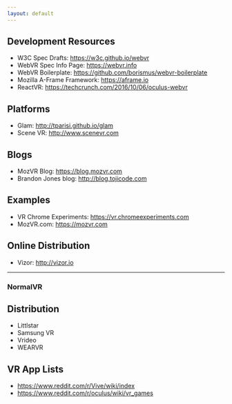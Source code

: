 ```yaml
---
layout: default
---
```


## Development Resources
- W3C Spec Drafts: <https://w3c.github.io/webvr>
- WebVR Spec Info Page: <https://webvr.info>
- WebVR Boilerplate: <https://github.com/borismus/webvr-boilerplate>
- Mozilla A-Frame Framework: <https://aframe.io>
- ReactVR: <https://techcrunch.com/2016/10/06/oculus-webvr>

## Platforms
- Glam: <http://tparisi.github.io/glam>
- Scene VR: <http://www.scenevr.com>

## Blogs
- MozVR Blog: <https://blog.mozvr.com>
- Brandon Jones blog: <http://blog.tojicode.com>

## Examples
- VR Chrome Experiments: <https://vr.chromeexperiments.com>
- MozVR.com: <https://mozvr.com>

## Online Distribution
- Vizor: <http://vizor.io>

---

### NormalVR

## Distribution
- Littlstar
- Samsung VR
- Vrideo
- WEARVR

## VR App Lists
- https://www.reddit.com/r/Vive/wiki/index
- https://www.reddit.com/r/oculus/wiki/vr_games
